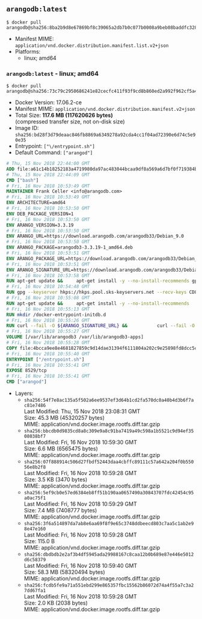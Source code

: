 ## `arangodb:latest`

```console
$ docker pull arangodb@sha256:8ba2b9d8e67869bf8c39065a2db7b0c077b0008a9beb08baddfc328cdcbe9a83
```

-	Manifest MIME: `application/vnd.docker.distribution.manifest.list.v2+json`
-	Platforms:
	-	linux; amd64

### `arangodb:latest` - linux; amd64

```console
$ docker pull arangodb@sha256:73c79c2950686241e82cecfc411f93f9cd8b860ed2a992f962cf5a41fbfd4b91
```

-	Docker Version: 17.06.2-ce
-	Manifest MIME: `application/vnd.docker.distribution.manifest.v2+json`
-	Total Size: **117.6 MB (117620626 bytes)**  
	(compressed transfer size, not on-disk size)
-	Image ID: `sha256:bd28f3d79deaac846fb8869a6349278a92cda4cc1f04ad72390e6d74c5e90e35`
-	Entrypoint: `["\/entrypoint.sh"]`
-	Default Command: `["arangod"]`

```dockerfile
# Thu, 15 Nov 2018 22:44:00 GMT
ADD file:a61c14b18252183a4719980da97ac483044bcaa9df8a569a6d7bf0f719384b5e in / 
# Thu, 15 Nov 2018 22:44:09 GMT
CMD ["bash"]
# Fri, 16 Nov 2018 10:53:49 GMT
MAINTAINER Frank Celler <info@arangodb.com>
# Fri, 16 Nov 2018 10:53:49 GMT
ENV ARCHITECTURE=amd64
# Fri, 16 Nov 2018 10:53:50 GMT
ENV DEB_PACKAGE_VERSION=1
# Fri, 16 Nov 2018 10:53:50 GMT
ENV ARANGO_VERSION=3.3.19
# Fri, 16 Nov 2018 10:53:50 GMT
ENV ARANGO_URL=https://download.arangodb.com/arangodb33/Debian_9.0
# Fri, 16 Nov 2018 10:53:50 GMT
ENV ARANGO_PACKAGE=arangodb3-3.3.19-1_amd64.deb
# Fri, 16 Nov 2018 10:53:51 GMT
ENV ARANGO_PACKAGE_URL=https://download.arangodb.com/arangodb33/Debian_9.0/amd64/arangodb3-3.3.19-1_amd64.deb
# Fri, 16 Nov 2018 10:53:51 GMT
ENV ARANGO_SIGNATURE_URL=https://download.arangodb.com/arangodb33/Debian_9.0/amd64/arangodb3-3.3.19-1_amd64.deb.asc
# Fri, 16 Nov 2018 10:53:58 GMT
RUN apt-get update &&     apt-get install -y --no-install-recommends gpg dirmngr     &&     rm -rf /var/lib/apt/lists/*
# Fri, 16 Nov 2018 10:54:48 GMT
RUN gpg --keyserver hkps://hkps.pool.sks-keyservers.net --recv-keys CD8CB0F1E0AD5B52E93F41E7EA93F5E56E751E9B
# Fri, 16 Nov 2018 10:55:08 GMT
RUN apt-get update &&     apt-get install -y --no-install-recommends         libjemalloc1         ca-certificates         pwgen         curl         numactl     &&     rm -rf /var/lib/apt/lists/*
# Fri, 16 Nov 2018 10:55:13 GMT
RUN mkdir /docker-entrypoint-initdb.d
# Fri, 16 Nov 2018 10:55:26 GMT
RUN curl --fail -O ${ARANGO_SIGNATURE_URL} &&           curl --fail -O ${ARANGO_PACKAGE_URL} &&             gpg --verify ${ARANGO_PACKAGE}.asc &&     (echo arangodb3 arangodb3/password password test | debconf-set-selections) &&     (echo arangodb3 arangodb3/password_again password test | debconf-set-selections) &&     DEBIAN_FRONTEND="noninteractive" dpkg -i ${ARANGO_PACKAGE} &&     rm -rf /var/lib/arangodb3/* &&     sed -ri         -e 's!127\.0\.0\.1!0.0.0.0!g'         -e 's!^(file\s*=).*!\1 -!'         -e 's!^\s*uid\s*=.*!!'         /etc/arangodb3/arangod.conf     && chgrp 0 /var/lib/arangodb3 /var/lib/arangodb3-apps     && chmod 775 /var/lib/arangodb3 /var/lib/arangodb3-apps     &&     rm -f ${ARANGO_PACKAGE}*
# Fri, 16 Nov 2018 10:55:27 GMT
VOLUME [/var/lib/arangodb3 /var/lib/arangodb3-apps]
# Fri, 16 Nov 2018 10:55:28 GMT
COPY file:4bcca9ee8e4681827859c9d14dae31394f6111804a202c9e25898fd8dcc5c8d4 in /entrypoint.sh 
# Fri, 16 Nov 2018 10:55:40 GMT
ENTRYPOINT ["/entrypoint.sh"]
# Fri, 16 Nov 2018 10:55:41 GMT
EXPOSE 8529/tcp
# Fri, 16 Nov 2018 10:55:41 GMT
CMD ["arangod"]
```

-	Layers:
	-	`sha256:54f7e8ac135a5f502a6ee9537ef3d64b1cd2fa570dc0a40b4d3b6f7ac81e7486`  
		Last Modified: Thu, 15 Nov 2018 23:08:31 GMT  
		Size: 45.3 MB (45320257 bytes)  
		MIME: application/vnd.docker.image.rootfs.diff.tar.gzip
	-	`sha256:bbcdb0d9835cd8a8c309e9a8c91ba7419a49c598a1b5521c9d94ef3508038bf7`  
		Last Modified: Fri, 16 Nov 2018 10:59:30 GMT  
		Size: 6.6 MB (6565475 bytes)  
		MIME: application/vnd.docker.image.rootfs.diff.tar.gzip
	-	`sha256:07f888914c506d27fbdf52443daa4cbffc89111c57a642a204f0b55056e8b2f8`  
		Last Modified: Fri, 16 Nov 2018 10:59:28 GMT  
		Size: 3.5 KB (3470 bytes)  
		MIME: application/vnd.docker.image.rootfs.diff.tar.gzip
	-	`sha256:5ef9cb0e57ed6384eb8ff51b190aa0657490a30843707fdc42454c95a0ac75f1`  
		Last Modified: Fri, 16 Nov 2018 10:59:29 GMT  
		Size: 7.4 MB (7408777 bytes)  
		MIME: application/vnd.docker.image.rootfs.diff.tar.gzip
	-	`sha256:3f6a514897da7ab8e6aa69f8f9e65c3748ddbeecd803c7aa5c1ab2e98e47e160`  
		Last Modified: Fri, 16 Nov 2018 10:59:28 GMT  
		Size: 115.0 B  
		MIME: application/vnd.docker.image.rootfs.diff.tar.gzip
	-	`sha256:dbdbdb2e2af3b4df5945ada29988167c8caa12b0b689e87e446e5012d6c58379`  
		Last Modified: Fri, 16 Nov 2018 10:59:40 GMT  
		Size: 58.3 MB (58320494 bytes)  
		MIME: application/vnd.docker.image.rootfs.diff.tar.gzip
	-	`sha256:fcdb5fe9a71a551ebd299e865357fbc15562b86072d74a4f55a7c3a27dd67fa1`  
		Last Modified: Fri, 16 Nov 2018 10:59:28 GMT  
		Size: 2.0 KB (2038 bytes)  
		MIME: application/vnd.docker.image.rootfs.diff.tar.gzip
